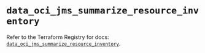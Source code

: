 # `data_oci_jms_summarize_resource_inventory`

Refer to the Terraform Registry for docs: [`data_oci_jms_summarize_resource_inventory`](https://registry.terraform.io/providers/oracle/oci/7.19.0/docs/data-sources/jms_summarize_resource_inventory).
